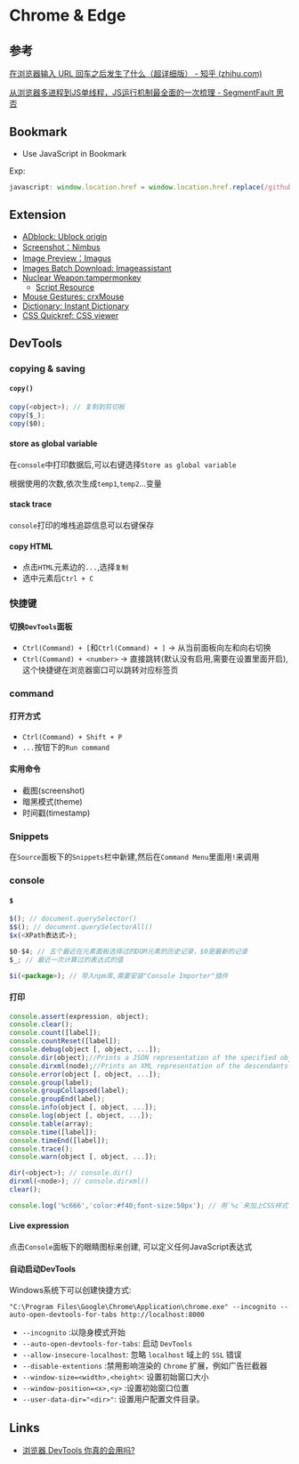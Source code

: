 # Chrome & Edge

## 参考

[在浏览器输入 URL 回车之后发生了什么（超详细版） - 知乎 (zhihu.com)](https://zhuanlan.zhihu.com/p/80551769)

[从浏览器多进程到JS单线程，JS运行机制最全面的一次梳理 - SegmentFault 思否](https://segmentfault.com/a/1190000012925872)

## Bookmark

* Use JavaScript in Bookmark

Exp:

```js
javascript: window.location.href = window.location.href.replace(/github(1s)?.com/, (match, p1) =>  p1 ? 'github.com' : 'github1s.com')
```

## Extension

* [ADblock: Ublock origin](https://chrome.google.com/webstore/detail/ublock-origin/cjpalhdlnbpafiamejdnhcphjbkeiagm)
* [Screenshot：Nimbus](https://chrome.google.com/webstore/detail/nimbus-screenshot-screen/bpconcjcammlapcogcnnelfmaeghhagj?utm_source=chrome-ntp-icon)
* [Image Preview：Imagus](https://chrome.google.com/webstore/detail/imagus/immpkjjlgappgfkkfieppnmlhakdmaab/related)
* [Images Batch Download: Imageassistant](https://chrome.google.com/webstore/detail/imageassistant-batch-imag/dbjbempljhcmhlfpfacalomonjpalpko)
* [Nuclear Weapon:tampermonkey](https://chrome.google.com/webstore/detail/tampermonkey/dhdgffkkebhmkfjojejmpbldmpobfkfo)
  * [Script Resource](https://greasyfork.org/)
* [Mouse Gestures: crxMouse](https://chrome.google.com/webstore/detail/crxmouse-chrome-gestures/jlgkpaicikihijadgifklkbpdajbkhjo)
* [Dictionary: Instant Dictionary](https://chrome.google.com/webstore/detail/instant-dictionary-by-goo/mfembjnmeainjncdflaoclcjadfhpoim)
* [CSS Quickref: CSS viewer](https://chrome.google.com/webstore/detail/cssviewer/ggfgijbpiheegefliciemofobhmofgce)

## DevTools

### copying & saving

#### `copy()`

```javascript
copy(<object>); // 复制到剪切板
copy($_);
copy($0);
```

#### store as global variable

在`console`中打印数据后,可以右键选择`Store as global variable`

根据使用的次数,依次生成`temp1`,`temp2`...变量

#### stack trace

`console`打印的堆栈追踪信息可以右键保存

#### copy HTML

* 点击`HTML`元素边的`...`,选择`复制`
* 选中元素后`Ctrl + C`

### 快捷键

#### 切换`DevTools`面板

* `Ctrl(Command) + [`和`Ctrl(Command) + ]` -> 从当前面板向左和向右切换
* `Ctrl(Command) + <number>` -> 直接跳转(默认没有启用,需要在设置里面开启),这个快捷键在浏览器窗口可以跳转对应标签页

### command

#### 打开方式

* `Ctrl(Command) + Shift + P`
* `...`按钮下的`Run command`

#### 实用命令

* 截图(screenshot)
* 暗黑模式(theme)
* 时间戳(timestamp)

### Snippets

在`Source`面板下的`Snippets`栏中新建,然后在`Command Menu`里面用`!`来调用

### console

#### `$`

```javascript
$(); // document.querySelector()
$$(); // document.querySelectorAll()
$x(<XPath表达式>); 

$0-$4; // 五个最近在元素面板选择过的DOM元素的历史记录，$0是最新的记录
$_; // 最近一次计算过的表达式的值

$i(<package>); // 导入npm库,需要安装"Console Importer"插件
```

#### 打印

```javascript
console.assert(expression, object);
console.clear();
console.count([label]);
console.countReset([label]);
console.debug(object [, object, ...]);
console.dir(object);//Prints a JSON representation of the specified object
console.dirxml(node);//Prints an XML representation of the descendants of node.
console.error(object [, object, ...]);
console.group(label);
console.groupCollapsed(label);
console.groupEnd(label);
console.info(object [, object, ...]);
console.log(object [, object, ...]);
console.table(array);
console.time([label]);
console.timeEnd([label]);
console.trace();
console.warn(object [, object, ...]);

dir(<object>); // console.dir()
dirxml(<node>); // console.dirxml()
clear();

console.log('%c666','color:#f40;font-size:50px'); // 用`%c`来加上CSS样式
```

#### Live expression

点击`Console`面板下的眼睛图标来创建, 可以定义任何JavaScript表达式

#### 自动启动DevTools

Windows系统下可以创建快捷方式:

`"C:\Program Files\Google\Chrome\Application\chrome.exe" --incognito --auto-open-devtools-for-tabs http://localhost:8000`

* `--incognito` :以隐身模式开始
* `--auto-open-devtools-for-tabs`: 启动 `DevTools`
* `--allow-insecure-localhost`: 忽略 `localhost` 域上的 `SSL` 错误
* `--disable-extentions` :禁用影响渲染的 `Chrome` 扩展，例如广告拦截器
* `--window-size=<width>,<height>`: 设置初始窗口大小
* `--window-position=<x>,<y>` :设置初始窗口位置
* `--user-data-dir="<dir>"`: 设置用户配置文件目录。

## Links

* [浏览器 DevTools 你真的会用吗?](https://mp.weixin.qq.com/s/XD_EZkMq8-A3keUmJKHPkQ)
